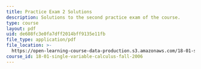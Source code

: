 ```yaml
---
title: Practice Exam 2 Solutions
description: Solutions to the second practice exam of the course.
type: course
layout: pdf
uid: de608fc3e0fa7dff2014bff9135e11fb
file_type: application/pdf
file_location: >-
  https://open-learning-course-data-production.s3.amazonaws.com/18-01-single-variable-calculus-fall-2006/de608fc3e0fa7dff2014bff9135e11fb_prexam2asol.pdf
course_id: 18-01-single-variable-calculus-fall-2006
---
```

